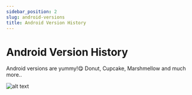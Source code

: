 ```yaml
---
sidebar_position: 2
slug: android-versions
title: Android Version History
---
```


# Android Version History

Android versions are yummy!😋 Donut, Cupcake, Marshmellow and much more..

![alt text](/img/day1/versions.png)

